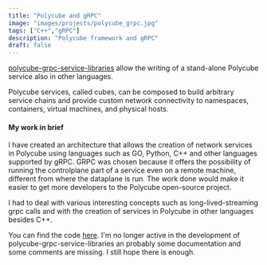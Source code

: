 ```yaml
---
title: "Polycube and gRPC"
image: "images/projects/polycube_grpc.jpg"
tags: ["C++","gRPC"]
description: "Polycube framework and gRPC"
draft: false
---
```



[polycube-grpc-service-libraries](https://github.com/pinoOgni/polycube-grpc-service-libraries) allow the writing of a stand-alone Polycube service also in other languages.

Polycube services, called cubes, can be composed to build arbitrary service chains and provide custom network connectivity to namespaces, containers, virtual machines, and physical hosts.

#### My work in brief

I have created an architecture that allows the creation of network services in Polycube using languages such as GO, Python, C++ and other languages supported by gRPC. GRPC was chosen because it offers the possibility of running the controlplane part of a service even on a remote machine, different from where the dataplane is run. The work done would make it easier to get more developers to the Polycube open-source project.

I had to deal with various interesting concepts such as long-lived-streaming grpc calls and with the creation of services in Polycube in other languages besides C++.

You can find the code [here](https://github.com/pinoOgni/polycube-grpc-service-libraries).
I'm no longer active in the development of polycube-grpc-service-libraries an probably some documentation and some comments are missing. I still hope there is enough.